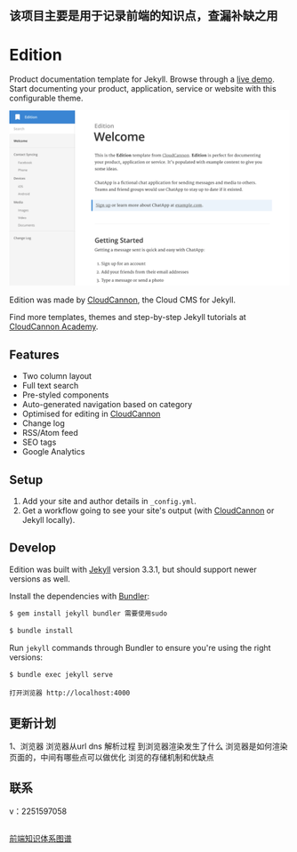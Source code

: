 ## 该项目主要是用于记录前端的知识点，查漏补缺之用
 

# Edition

Product documentation template for Jekyll. Browse through a [live demo](https://long-pig.cloudvent.net/).
Start documenting your product, application, service or website with this configurable theme.

![Edition template screenshot](images/_screenshot.png)

Edition was made by [CloudCannon](http://cloudcannon.com/), the Cloud CMS for Jekyll.

Find more templates, themes and step-by-step Jekyll tutorials at [CloudCannon Academy](https://learn.cloudcannon.com/).

## Features

* Two column layout
* Full text search
* Pre-styled components
* Auto-generated navigation based on category
* Optimised for editing in [CloudCannon](http://cloudcannon.com/)
* Change log
* RSS/Atom feed
* SEO tags
* Google Analytics

## Setup

1. Add your site and author details in `_config.yml`.
2. Get a workflow going to see your site's output (with [CloudCannon](https://app.cloudcannon.com/) or Jekyll locally).

## Develop

Edition was built with [Jekyll](http://jekyllrb.com/) version 3.3.1, but should support newer versions as well.

Install the dependencies with [Bundler](http://bundler.io/):
~~~bash
$ gem install jekyll bundler 需要使用sudo
~~~

~~~bash
$ bundle install
~~~

Run `jekyll` commands through Bundler to ensure you're using the right versions:

~~~bash
$ bundle exec jekyll serve

打开浏览器 http://localhost:4000
~~~


## 更新计划
1、浏览器
  浏览器从url dns 解析过程 到浏览器渲染发生了什么
  浏览器是如何渲染页面的，中间有哪些点可以做优化
  浏览的存储机制和优缺点

## 联系
v：2251597058

##
[前端知识体系图谱](https://what-is-fe.gitee.io/)


